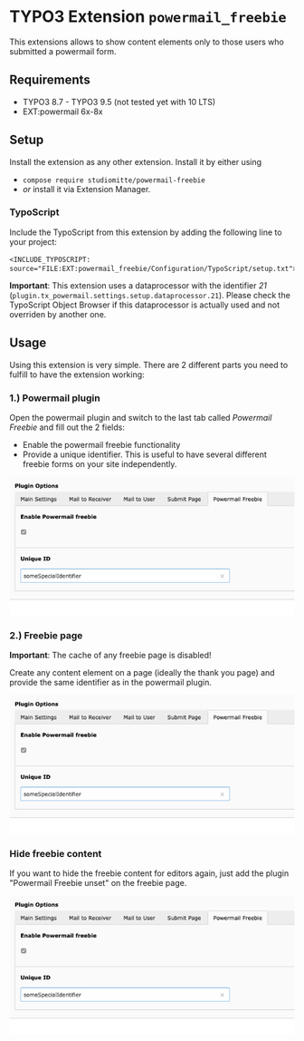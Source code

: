 # TYPO3 Extension `powermail_freebie`

This extensions allows to show content elements only to those users who submitted a powermail form.

## Requirements

- TYPO3 8.7 - TYPO3 9.5 (not tested yet with 10 LTS)
- EXT:powermail 6x-8x

## Setup

Install the extension as any other extension. Install it by either using

 - `compose require studiomitte/powermail-freebie`
 - *or* install it via Extension Manager.

### TypoScript

Include the TypoScript from this extension by adding the following line to your project:

```
<INCLUDE_TYPOSCRIPT: source="FILE:EXT:powermail_freebie/Configuration/TypoScript/setup.txt">
```

**Important**: This extension uses a dataprocessor with the identifier *21* (`plugin.tx_powermail.settings.setup.dataprocessor.21`). Please check the TypoScript Object Browser if this dataprocessor is actually used and not overriden by another one.

## Usage

Using this extension is very simple. There are 2 different parts you need to fulfill to have the extension working:

### 1.) Powermail plugin

Open the powermail plugin and switch to the last tab called *Powermail Freebie* and fill out the 2 fields:

- Enable the powermail freebie functionality
- Provide a unique identifier. This is useful to have several different freebie forms on your site independently.

![Plugin](Resources/Public/Screenshots/powermail_plugin.png "Powermail Plugin")

### 2.) Freebie page

**Important**: The cache of any freebie page is disabled!

Create any content element on a page (ideally the thank you page) and provide the same identifier as in the powermail plugin.

![Content Element](Resources/Public/Screenshots/powermail_plugin.png "Content Element")

### Hide freebie content

If you want to hide the freebie content for editors again, just add the plugin "Powermail Freebie unset" on the freebie page.

![Freebie unset](Resources/Public/Screenshots/powermail_plugin.png "Freebie unset plugin")